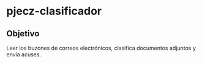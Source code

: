 # pjecz-clasificador

## Objetivo

Leer los buzones de correos electrónicos, clasifica documentos adjuntos y envía acuses.
